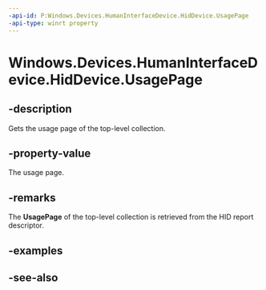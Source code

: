 ```yaml
---
-api-id: P:Windows.Devices.HumanInterfaceDevice.HidDevice.UsagePage
-api-type: winrt property
---
```


<!-- Property syntax
public ushort UsagePage { get; }
-->

# Windows.Devices.HumanInterfaceDevice.HidDevice.UsagePage

## -description
Gets the usage page of the top-level collection.

## -property-value
The usage page.

## -remarks
The **UsagePage** of the top-level collection is retrieved from the HID report descriptor.

## -examples

## -see-also
